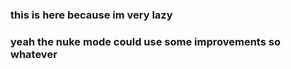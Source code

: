 ### this is here because im very lazy
### yeah the nuke mode could use some improvements so whatever

